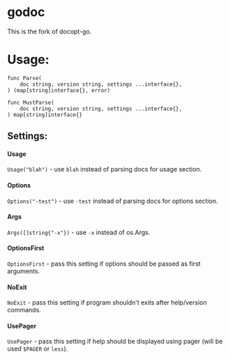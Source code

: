 godoc
=====

This is the fork of docopt-go.

# Usage:

```
func Parse(
	doc string, version string, settings ...interface{},
) (map[string]interface{}, error)
```

```
func MustParse(
    doc string, version string, settings ...interface{},
) map[string]interface{}
```

## Settings:
#### Usage

`Usage("blah")` - use `blah` instead of parsing docs for usage section.

#### Options

`Options("-test")` - use `-test` instead of parsing docs for options section.

#### Args

`Args([]string{"-x"})` - use `-x` instead of os.Args.

#### OptionsFirst

`OptionsFirst` - pass this setting if options should be passed as first arguments.

#### NoExit

`NoExit` - pass this setting if program shouldn't exits after help/version
commands.

#### UsePager

`UsePager` - pass this setting if help should be displayed using pager
(will be used `$PAGER` or `less`).
